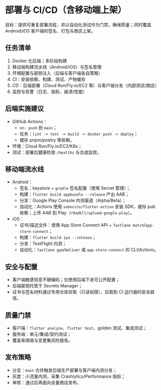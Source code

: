 # 部署与 CI/CD（含移动端上架）

目标：提供可重复部署流程，并以自动化测试作为门禁，确保质量；同时覆盖 Android/iOS 客户端的签名、打包与商店上架。

## 任务清单
1. Docker 化后端；多阶段构建
2. 移动端构建流水线（Android/iOS）与签名管理
3. 环境配置与密钥注入（后端与客户端各自策略）
4. CI：安装依赖、构建、测试、产物缓存
5. CD：后端部署（Cloud Run/Fly.io/EC2 等）与客户端分发（内部测试/商店）
6. 监控与告警（日志、指标、崩溃/性能）

## 后端实施建议
- GitHub Actions：
  - `on: push` 到 `main`；
  - 任务：`lint -> test -> build -> docker push -> deploy`；
  - 缓存 pnpm/poetry 等依赖。
- 环境：Cloud Run/Fly.io/EC2/K8s；
- 测试：部署后健康检查 `/healthz` 与合成监控。

## 移动端流水线
- Android：
  - 签名：keystore + `gradle` 签名配置（使用 Secret 管理）；
  - 构建：`flutter build appbundle --release` 产出 AAB；
  - 分发：Google Play Console 内测渠道（Alpha/Beta）；
  - 自动化：Actions 使用 `subosito/flutter-action` 安装 SDK，缓存 pub 依赖；上传 AAB 到 Play（`r0adkll/upload-google-play`）。
- iOS：
  - 证书/描述文件：使用 App Store Connect API + `fastlane match`/`app-store-connect`；
  - 构建：`flutter build ipa --release`；
  - 分发：TestFlight 内测；
  - 自动化：`fastlane gym`/`deliver` 或 `app-store-connect` 的 CLI/Actions。

## 安全与配置
- 客户端敏感信息不硬编码；仅使用后端下发可公开配置；
- 后端密钥托管于 Secrets Manager；
- 证书与签名材料通过专用仓库存取（只读权限），拉取到 CI 运行器的安全路径。

## 质量门禁
- 客户端：`flutter analyze`、`flutter test`、golden 测试、集成测试；
- 服务端：单元/集成/契约测试；
- 覆盖率阈值与变更集风险报告。

## 发布策略
- 分支：`main` 合并触发后端生产部署与客户端内测分发；
- 灰度：小流量内测，采集 Crashlytics/Performance 指标；
- 审核：通过后再面向全量商店发布。

